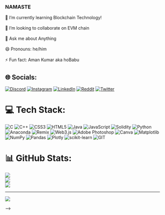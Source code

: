 ### NAMASTE 

🌱 I’m currently learning Blockchain Technology!<br><br>👯 I’m looking to collaborate on EVM chain<br><br>💬 Ask me about Anything<br><br> 😄 Pronouns: he/him<br><br>⚡ Fun fact:  Aman Kumar aka hoBabu


## 🌐 Socials:
[![Discord](https://img.shields.io/badge/Discord-%237289DA.svg?logo=discord&logoColor=white)](https://discord.gg/Nb3pFGxB) [![Instagram](https://img.shields.io/badge/Instagram-%23E4405F.svg?logo=Instagram&logoColor=white)](https://instagram.com/hobabu__) [![LinkedIn](https://img.shields.io/badge/LinkedIn-%230077B5.svg?logo=linkedin&logoColor=white)](https://linkedin.com/in/aman-kumar-b62407265) [![Reddit](https://img.shields.io/badge/Reddit-%23FF4500.svg?logo=Reddit&logoColor=white)](https://reddit.com/user/HoBabu) [![Twitter](https://img.shields.io/badge/Twitter-%231DA1F2.svg?logo=Twitter&logoColor=white)](https://twitter.com/hobabu1) 

# 💻 Tech Stack:
![C](https://img.shields.io/badge/c-%2300599C.svg?style=plastic&logo=c&logoColor=white) ![C++](https://img.shields.io/badge/c++-%2300599C.svg?style=plastic&logo=c%2B%2B&logoColor=white) ![CSS3](https://img.shields.io/badge/css3-%231572B6.svg?style=plastic&logo=css3&logoColor=white) ![HTML5](https://img.shields.io/badge/html5-%23E34F26.svg?style=plastic&logo=html5&logoColor=white) ![Java](https://img.shields.io/badge/java-%23ED8B00.svg?style=plastic&logo=openjdk&logoColor=white) ![JavaScript](https://img.shields.io/badge/javascript-%23323330.svg?style=plastic&logo=javascript&logoColor=%23F7DF1E) ![Solidity](https://img.shields.io/badge/Solidity-%23363636.svg?style=plastic&logo=solidity&logoColor=white) ![Python](https://img.shields.io/badge/python-3670A0?style=plastic&logo=python&logoColor=ffdd54) ![Anaconda](https://img.shields.io/badge/Anaconda-%2344A833.svg?style=plastic&logo=anaconda&logoColor=white) ![Remix](https://img.shields.io/badge/remix-%23000.svg?style=plastic&logo=remix&logoColor=white) ![Web3.js](https://img.shields.io/badge/web3.js-F16822?style=plastic&logo=web3.js&logoColor=white) ![Adobe Photoshop](https://img.shields.io/badge/adobe%20photoshop-%2331A8FF.svg?style=plastic&logo=adobe%20photoshop&logoColor=white) ![Canva](https://img.shields.io/badge/Canva-%2300C4CC.svg?style=plastic&logo=Canva&logoColor=white) ![Matplotlib](https://img.shields.io/badge/Matplotlib-%23ffffff.svg?style=plastic&logo=Matplotlib&logoColor=black) ![NumPy](https://img.shields.io/badge/numpy-%23013243.svg?style=plastic&logo=numpy&logoColor=white) ![Pandas](https://img.shields.io/badge/pandas-%23150458.svg?style=plastic&logo=pandas&logoColor=white) ![Plotly](https://img.shields.io/badge/Plotly-%233F4F75.svg?style=plastic&logo=plotly&logoColor=white) ![scikit-learn](https://img.shields.io/badge/scikit--learn-%23F7931E.svg?style=plastic&logo=scikit-learn&logoColor=white) ![GIT](https://img.shields.io/badge/Git-fc6d26?style=plastic&logo=git&logoColor=white)
# 📊 GitHub Stats:
![](https://github-readme-stats.vercel.app/api?username=hoBabu1&theme=dark&hide_border=false&include_all_commits=true&count_private=true)<br/>
![](https://github-readme-streak-stats.herokuapp.com/?user=hoBabu1&theme=dark&hide_border=false)<br/>
![](https://github-readme-stats.vercel.app/api/top-langs/?username=hoBabu1&theme=dark&hide_border=false&include_all_commits=true&count_private=true&layout=compact)

---
[![](https://visitcount.itsvg.in/api?id=hoBabu1&icon=0&color=0)](https://visitcount.itsvg.in)

<!-- Proudly created with GPRM ( https://gprm.itsvg.in ) -->
-->
